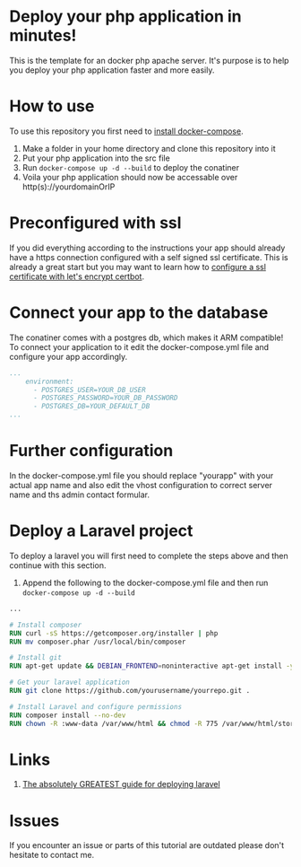 # Deploy your php application in minutes!
This is the template for an docker php apache server. It's purpose is to help you deploy your php application faster and more easily.

# How to use
To use this repository you first need to [install docker-compose](https://docs.docker.com/compose/install/).

1. Make a folder in your home directory and clone this repository into it
2. Put your php application into the src file
3. Run ```docker-compose up -d --build``` to deploy the conatiner
4. Voila your php application should now be accessable over http(s)://yourdomainOrIP

# Preconfigured with ssl
If you did everything according to the instructions your app should already have a https connection configured with a self signed ssl certificate. This is already a great start but you may want to learn how to [configure a ssl certificate with let's encrypt certbot](https://letsencrypt.org/de/getting-started/).

# Connect your app to the database
The conatiner comes with a postgres db, which makes it ARM compatible! To connect your application to it edit the docker-compose.yml file and configure your app accordingly.

```yml
...
    environment:
      - POSTGRES_USER=YOUR_DB_USER
      - POSTGRES_PASSWORD=YOUR_DB_PASSWORD
      - POSTGRES_DB=YOUR_DEFAULT_DB
...
```

# Further configuration
In the docker-compose.yml file you should replace "yourapp" with your actual app name and also edit the vhost configuration to correct server name and ths admin contact formular.

# Deploy a Laravel project
To deploy a laravel you will first need to complete the steps above and then continue with this section.

1. Append the following to the docker-compose.yml file and then run ```docker-compose up -d --build```
```Dockerfile
...

# Install composer
RUN curl -sS https://getcomposer.org/installer | php
RUN mv composer.phar /usr/local/bin/composer

# Install git
RUN apt-get update && DEBIAN_FRONTEND=noninteractive apt-get install -y git

# Get your laravel application
RUN git clone https://github.com/yourusername/yourrepo.git .

# Install Laravel and configure permissions
RUN composer install --no-dev
RUN chown -R :www-data /var/www/html && chmod -R 775 /var/www/html/storage
```

# Links
1. [The absolutely GREATEST guide for deploying laravel](https://devmarketer.io/learn/deploy-laravel-5-app-lemp-stack-ubuntu-nginx/)

# Issues
If you encounter an issue or parts of this tutorial are outdated please don't hesitate to contact me.
